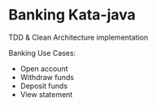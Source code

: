 # Banking Kata-java

TDD & Clean Architecture implementation

Banking Use Cases:
- Open account
- Withdraw funds
- Deposit funds
- View statement